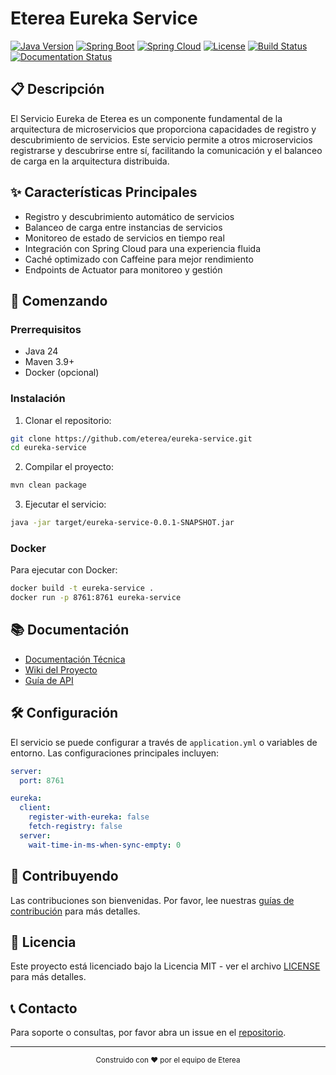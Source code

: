# Eterea Eureka Service

[![Java Version](https://img.shields.io/badge/Java-24-blue.svg)](https://www.oracle.com/java/technologies/downloads/)
[![Spring Boot](https://img.shields.io/badge/Spring%20Boot-3.4.4-green.svg)](https://spring.io/projects/spring-boot)
[![Spring Cloud](https://img.shields.io/badge/Spring%20Cloud-2024.0.1-blue.svg)](https://spring.io/projects/spring-cloud)
[![License](https://img.shields.io/badge/License-MIT-yellow.svg)](https://opensource.org/licenses/MIT)
[![Build Status](https://github.com/eterea/eureka-service/actions/workflows/maven.yml/badge.svg)](https://github.com/eterea/eureka-service/actions/workflows/maven.yml)
[![Documentation Status](https://github.com/eterea/eureka-service/actions/workflows/pages.yml/badge.svg)](https://github.com/eterea/eureka-service/actions/workflows/pages.yml)

## 📋 Descripción

El Servicio Eureka de Eterea es un componente fundamental de la arquitectura de microservicios que proporciona capacidades de registro y descubrimiento de servicios. Este servicio permite a otros microservicios registrarse y descubrirse entre sí, facilitando la comunicación y el balanceo de carga en la arquitectura distribuida.

## ✨ Características Principales

- Registro y descubrimiento automático de servicios
- Balanceo de carga entre instancias de servicios
- Monitoreo de estado de servicios en tiempo real
- Integración con Spring Cloud para una experiencia fluida
- Caché optimizado con Caffeine para mejor rendimiento
- Endpoints de Actuator para monitoreo y gestión

## 🚀 Comenzando

### Prerrequisitos

- Java 24
- Maven 3.9+
- Docker (opcional)

### Instalación

1. Clonar el repositorio:
```bash
git clone https://github.com/eterea/eureka-service.git
cd eureka-service
```

2. Compilar el proyecto:
```bash
mvn clean package
```

3. Ejecutar el servicio:
```bash
java -jar target/eureka-service-0.0.1-SNAPSHOT.jar
```

### Docker

Para ejecutar con Docker:
```bash
docker build -t eureka-service .
docker run -p 8761:8761 eureka-service
```

## 📚 Documentación

- [Documentación Técnica](https://eterea.github.io/eureka-service/)
- [Wiki del Proyecto](https://github.com/eterea/eureka-service/wiki)
- [Guía de API](https://eterea.github.io/eureka-service/api-documentation.html)

## 🛠️ Configuración

El servicio se puede configurar a través de `application.yml` o variables de entorno. Las configuraciones principales incluyen:

```yaml
server:
  port: 8761

eureka:
  client:
    register-with-eureka: false
    fetch-registry: false
  server:
    wait-time-in-ms-when-sync-empty: 0
```

## 🤝 Contribuyendo

Las contribuciones son bienvenidas. Por favor, lee nuestras [guías de contribución](CONTRIBUTING.md) para más detalles.

## 📄 Licencia

Este proyecto está licenciado bajo la Licencia MIT - ver el archivo [LICENSE](LICENSE) para más detalles.

## 📞 Contacto

Para soporte o consultas, por favor abra un issue en el [repositorio](https://github.com/eterea/eureka-service/issues).

---

<div align="center">
  <sub>Construido con ❤️ por el equipo de Eterea</sub>
</div>
